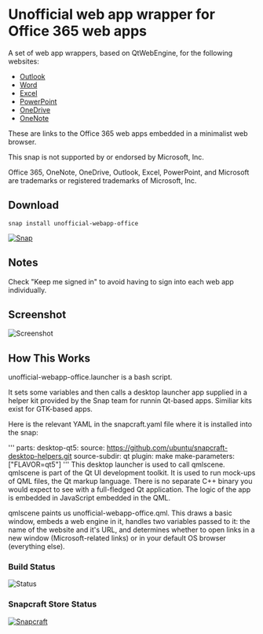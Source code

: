 # Unofficial web app wrapper for Office 365 web apps

A set of web app wrappers, based on QtWebEngine, for the following websites:

- [Outlook](https://outlook.live.com/mail/0/inbox)
- [Word](https://www.office.com/launch/word)
- [Excel](https://www.office.com/launch/excel)
- [PowerPoint](https://www.office.com/launch/powerpoint)
- [OneDrive](https://onedrive.live.com/)
- [OneNote](https://www.onenote.com/notebooks)

These are links to the Office 365 web apps embedded in a minimalist web browser.

This snap is not supported by or endorsed by Microsoft, Inc.

Office 365, OneNote, OneDrive, Outlook, Excel, PowerPoint, and Microsoft are trademarks or registered trademarks of Microsoft, Inc.

## Download

```
snap install unofficial-webapp-office
```

[![Snap](https://snapcraft.io/static/images/badges/en/snap-store-black.svg)](https://snapcraft.io/unofficial-webapp-office)

## Notes

Check "Keep me signed in" to avoid having to sign into each web app individually.

## Screenshot

![Screenshot](https://res.cloudinary.com/canonical/image/fetch/f_auto,q_auto,fl_sanitize,w_819,h_614/https://dashboard.snapcraft.io/site_media/appmedia/2019/12/Screenshot_from_2019-12-14_01-27-09.png)

## How This Works

unofficial-webapp-office.launcher is a bash script.

It sets some variables and then calls a desktop launcher app supplied in a helper kit provided by the Snap team for runnin Qt-based apps. Similiar kits exist for GTK-based apps.

Here is the relevant YAML in the snapcraft.yaml file where it is installed into the snap:

'''
parts:
  desktop-qt5:
    source: https://github.com/ubuntu/snapcraft-desktop-helpers.git
    source-subdir: qt
    plugin: make
    make-parameters: ["FLAVOR=qt5"]
'''
This desktop launcher is used to call qmlscene. qmlscene is part of the Qt UI development toolkit. It is used to run mock-ups of QML files, the Qt markup language. There is no separate C++ binary you would expect to see with a full-fledged Qt application. The logic of the app is embedded in JavaScript embedded in the QML.

qmlscene paints us unofficial-webapp-office.qml. This draws a basic window, embeds a web engine in it, handles two variables passed to it: the name of the website and it's URL, and determines whether to open links in a new window (Microsoft-related links) or in your default OS browser (everything else).

### Build Status

![Status](https://github.com/sirredbeard/unofficial-webapp-office/workflows/snapcraft/badge.svg)

### Snapcraft Store Status

[![Snapcraft](https://snapcraft.io/unofficial-webapp-office/badge.svg)](https://snapcraft.io/unofficial-webapp-office)
